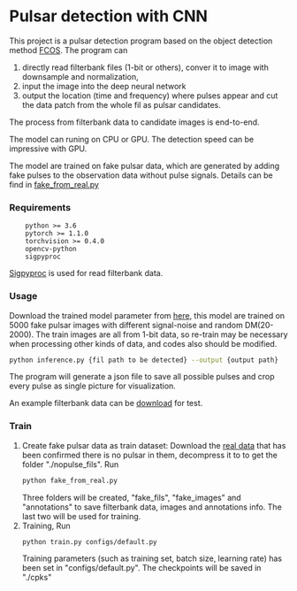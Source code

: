 Pulsar detection with CNN
====

This project is a pulsar detection program based on the object detection method [FCOS](https://github.com/tianzhi0549/FCOS).
The program can 
1. directly read filterbank files (1-bit or others), conver it to image with downsample and normalization, 
2. input the image into the deep neural network
3. output the location (time and frequency) where pulses appear and cut the 
data patch from the whole fil as pulsar candidates. 

The process from filterbank data to candidate images is end-to-end.

The model can runing on CPU or GPU. The detection speed can be impressive with GPU.
  

The model are trained on fake pulsar data, which are generated by adding fake pulses to the observation data without pulse signals.
Details can be find in [fake_from_real.py](./fake_from_real_v2.py)


### Requirements
        python >= 3.6
        pytorch >= 1.1.0
        torchvision >= 0.4.0
        opencv-python
        sigpyproc
[Sigpyproc](https://github.com/ewanbarr/sigpyproc) is used for read filterbank data.
### Usage
Download the trained model parameter from [here](https://drive.google.com/file/d/1UQetP-7PpQPg2GvM_qBeLEmonG5e8DK-/view?usp=sharing), this model are trained on 5000 fake pulsar images
 with different signal-noise and random DM(20-2000). The train images are all from 1-bit data, so re-train may be necessary 
 when processing other kinds of data, and codes also should be modified.
```bash
python inference.py {fil path to be detected} --output {output path}
```
The program will generate a json file to save all possible pulses and 
crop every pulse as single picture for visualization.

An example filterbank data can be [download](https://drive.google.com/file/d/1NwDWzNfABNNXWi9MoMXKLCSCfX5vEMbz/view?usp=sharing) for test.


### Train
1. Create fake pulsar data as train dataset: Download the [real data](https://drive.google.com/file/d/1h7zbuIxdGN7-rlxVA6cW5oQ6zK2GC4yy/view?usp=sharing) that has been confirmed there is no pulsar in them, decompress it to 
to get the folder "./nopulse_fils". Run
    ```bash
    python fake_from_real.py
    ```
    Three folders will be created, "fake_fils", "fake_images" and "annotations" to save filterbank data, images and annotations info. The last two 
    will be used for training.
2. Training, Run
    ```bash
    python train.py configs/default.py
    ```
   Training parameters (such as training set, batch size, learning rate) has been set in "configs/default.py".
   The checkpoints will be saved in "./cpks"
